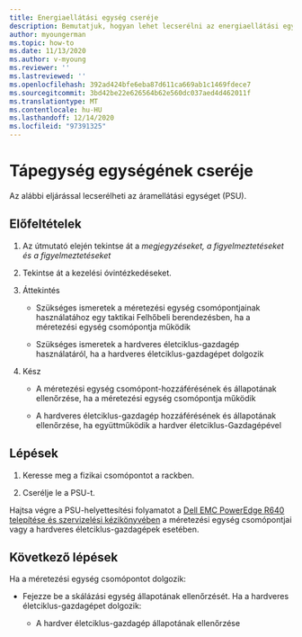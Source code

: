 ```yaml
---
title: Energiaellátási egység cseréje
description: Bemutatjuk, hogyan lehet lecserélni az energiaellátási egységeket
author: myoungerman
ms.topic: how-to
ms.date: 11/13/2020
ms.author: v-myoung
ms.reviewer: ''
ms.lastreviewed: ''
ms.openlocfilehash: 392ad424bfe6eba87d611ca669ab1c1469fdece7
ms.sourcegitcommit: 3bd42be22e626564b62e560dc037aed4d462011f
ms.translationtype: MT
ms.contentlocale: hu-HU
ms.lasthandoff: 12/14/2020
ms.locfileid: "97391325"
---
```

# <a name="replacing-a-power-supply-unit"></a>Tápegység egységének cseréje

Az alábbi eljárással lecserélheti az áramellátási egységet (PSU).

## <a name="prerequisites"></a>Előfeltételek

1.  Az útmutató elején tekintse át a *megjegyzéseket, a figyelmeztetéseket és a figyelmeztetéseket*

2.  Tekintse át a kezelési óvintézkedéseket.

3.  Áttekintés

    -   Szükséges ismeretek a méretezési egység csomópontjainak használatához egy taktikai Felhőbeli berendezésben, ha a méretezési egység csomópontja működik

    -   Szükséges ismeretek a hardveres életciklus-gazdagép használatáról, ha a hardveres életciklus-gazdagépet dolgozik

4.  Kész

    -   A méretezési egység csomópont-hozzáférésének és állapotának ellenőrzése, ha a méretezési egység csomópontja működik

    -   A hardveres életciklus-gazdagép hozzáférésének és állapotának ellenőrzése, ha együttműködik a hardver életciklus-Gazdagépével

## <a name="steps"></a>Lépések

1.  Keresse meg a fizikai csomópontot a rackben.

2.  Cserélje le a PSU-t.

Hajtsa végre a PSU-helyettesítési folyamatot a [Dell EMC PowerEdge R640 telepítése és szervizelési kézikönyvében](https://www.dell.com/support/manuals/us/en/04/poweredge-r640/per640_ism_pub/dell-emc-poweredge-r640-overview?guid=guid-f39be9ba-158c-45e3-b8b1-f07bb750d6d4) a méretezési egység csomópontjai vagy a hardveres életciklus-gazdagépek esetében.

## <a name="next-steps"></a>Következő lépések

Ha a méretezési egység csomópontot dolgozik:

-   Fejezze be a skálázási egység állapotának ellenőrzését. Ha a hardveres életciklus-gazdagépet dolgozik:

    -   A hardver életciklus-gazdagép állapotának ellenőrzése
    
